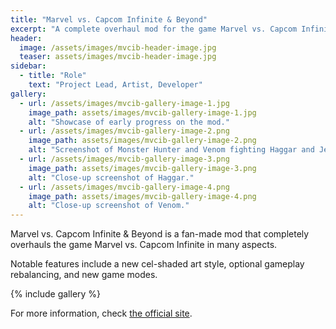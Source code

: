 ```yaml
---
title: "Marvel vs. Capcom Infinite & Beyond"
excerpt: "A complete overhaul mod for the game Marvel vs. Capcom Infinite."
header:
  image: /assets/images/mvcib-header-image.jpg
  teaser: assets/images/mvcib-header-image.jpg
sidebar:
  - title: "Role"
    text: "Project Lead, Artist, Developer"
gallery:
  - url: /assets/images/mvcib-gallery-image-1.jpg
    image_path: assets/images/mvcib-gallery-image-1.jpg
    alt: "Showcase of early progress on the mod."
  - url: /assets/images/mvcib-gallery-image-2.png
    image_path: assets/images/mvcib-gallery-image-2.png
    alt: "Screenshot of Monster Hunter and Venom fighting Haggar and Jedah in the Cross Frenzy mode."
  - url: /assets/images/mvcib-gallery-image-3.png
    image_path: assets/images/mvcib-gallery-image-3.png
    alt: "Close-up screenshot of Haggar."
  - url: /assets/images/mvcib-gallery-image-4.png
    image_path: assets/images/mvcib-gallery-image-4.png
    alt: "Close-up screenshot of Venom."
---
```


Marvel vs. Capcom Infinite & Beyond is a fan-made mod that completely overhauls the game Marvel vs. Capcom Infinite in many aspects.

Notable features include a new cel-shaded art style, optional gameplay rebalancing, and new game modes.

{% include gallery %}

For more information, check [the official site](https://www.mvcib.com/).